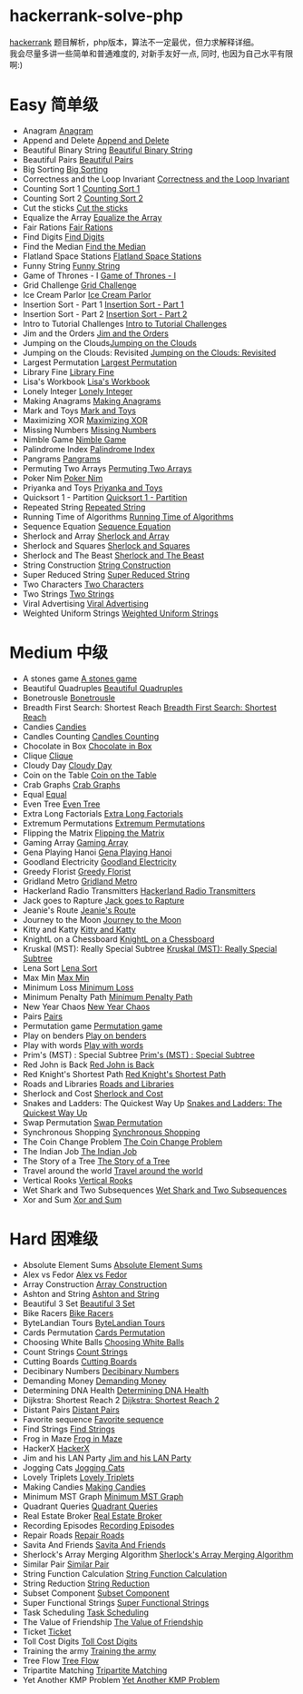 # hackerrank-solve-php
[hackerrank](https://www.hackerrank.com) 题目解析，php版本，算法不一定最优，但力求解释详细。  
我会尽量多讲一些简单和普通难度的, 对新手友好一点, 同时, 也因为自己水平有限啊:) 

# Easy 简单级
* Anagram [Anagram](./Anagram)
* Append and Delete [Append and Delete](./Append-And-Delete)
* Beautiful Binary String [Beautiful Binary String](./Beautiful-Binary-String)
* Beautiful Pairs [Beautiful Pairs](./Beautiful-Pairs)
* Big Sorting [Big Sorting](./Big-Sorting)
* Correctness and the Loop Invariant [Correctness and the Loop Invariant](./Correctness-Invariant)
* Counting Sort 1 [Counting Sort 1](./Counting-Sort1)
* Counting Sort 2 [Counting Sort 2](./Counting-Sort2)
* Cut the sticks [Cut the sticks](./Cut-the-sticks)
* Equalize the Array [Equalize the Array](./Equalize-the-Array)
* Fair Rations [Fair Rations](./Fair-Rations)
* Find Digits [Find Digits](./Find-Digits)
* Find the Median [Find the Median](./Find-the-Median)
* Flatland Space Stations [Flatland Space Stations](./Flatland-Space-Stations)
* Funny String [Funny String](./Funny-String)
* Game of Thrones - I [Game of Thrones - I](./Game-Thrones-One)
* Grid Challenge [Grid Challenge](./Grid-Challenge)
* Ice Cream Parlor [Ice Cream Parlor](./Ice-Cream-Parlor)
* Insertion Sort - Part 1 [Insertion Sort - Part 1](./Insertion-Sort1)
* Insertion Sort - Part 2 [Insertion Sort - Part 2](./Insertion-Sort2)
* Intro to Tutorial Challenges [Intro to Tutorial Challenges](./Intro-Tutorial)
* Jim and the Orders [Jim and the Orders](./Jim-Orders)
* Jumping on the Clouds[Jumping on the Clouds](./Jumping-On-Clouds)
* Jumping on the Clouds: Revisited [Jumping on the Clouds: Revisited](./Jumping-Clouds)
* Largest Permutation [Largest Permutation](./Largest-Permutation)
* Library Fine [Library Fine](./Library-Fine)
* Lisa's Workbook [Lisa's Workbook](./Lisa-Workbook)
* Lonely Integer [Lonely Integer](./Lonely-Integer)
* Making Anagrams [Making Anagrams](./Making-Anagrams)
* Mark and Toys [Mark and Toys](./Mark-Toys)
* Maximizing XOR [Maximizing XOR](./Maximizing-Xor)
* Missing Numbers [Missing Numbers](./Missing-Numbers)
* Nimble Game [Nimble Game](./Nimble-Game)
* Palindrome Index [Palindrome Index](./Palindrome-Index)
* Pangrams [Pangrams](./Pangrams)
* Permuting Two Arrays [Permuting Two Arrays](./Two-Arrays)
* Poker Nim [Poker Nim](./Poker-Nim)
* Priyanka and Toys [Priyanka and Toys](./Priyanka-And-Toys)
* Quicksort 1 - Partition [Quicksort 1 - Partition](./Quicksort-Partition)
* Repeated String [Repeated String](./Repeated-String)
* Running Time of Algorithms [Running Time of Algorithms](./Running-Time)
* Sequence Equation [Sequence Equation](./Sequence-Equation)
* Sherlock and Array [Sherlock and Array](./Sherlock-And-Array)
* Sherlock and Squares [Sherlock and Squares](./Sherlock-And-Squares)
* Sherlock and The Beast [Sherlock and The Beast](./Sherlock-And-Beast)
* String Construction [String Construction](./String-Construction)
* Super Reduced String [Super Reduced String](./Super-Reduced-String)
* Two Characters [Two Characters](./Two-Characters)
* Two Strings [Two Strings](./Two-Strings)
* Viral Advertising [Viral Advertising](./Viral-Advertising)
* Weighted Uniform Strings [Weighted Uniform Strings](./Weighted-Uniform-Strings)

# Medium 中级
* A stones game [A stones game](./Stones-Game)
* Beautiful Quadruples [Beautiful Quadruples](./Beautiful-Quadruples)
* Bonetrousle [Bonetrousle](./Bonetrousle)
* Breadth First Search: Shortest Reach [Breadth First Search: Shortest Reach](./Breadth-First)
* Candies [Candies](./Candies)
* Candles Counting [Candles Counting](./Candles-Counting)
* Chocolate in Box [Chocolate in Box](./Chocolate-In-Box)
* Clique [Clique](./Clique)
* Cloudy Day [Cloudy Day](./Cloudy-Day)
* Coin on the Table [Coin on the Table](./Coin-Table)
* Crab Graphs [Crab Graphs](./Crab-Graphs)
* Equal [Equal](./Equal)
* Even Tree [Even Tree](./Even-Tree)
* Extra Long Factorials [Extra Long Factorials](./Extra-Long-Factorials)
* Extremum Permutations [Extremum Permutations](./Extremum-Permutations)
* Flipping the Matrix [Flipping the Matrix](./Flipping-Matrix)
* Gaming Array [Gaming Array](./Gaming-Array)
* Gena Playing Hanoi [Gena Playing Hanoi](./Gena-Playing-Hanoi)
* Goodland Electricity [Goodland Electricity](./Goodland-Electricity)
* Greedy Florist [Greedy Florist](./Greedy-Florist)
* Gridland Metro [Gridland Metro](./Gridland-Metro)
* Hackerland Radio Transmitters [Hackerland Radio Transmitters](./Radio-Transmitters)
* Jack goes to Rapture [Jack goes to Rapture](./Jack-Rapture)
* Jeanie's Route [Jeanie's Route](./Jeanie-Route)
* Journey to the Moon [Journey to the Moon](./Journey-to-the-Moon)
* Kitty and Katty [Kitty and Katty](./Kitty-And-Katty)
* KnightL on a Chessboard [KnightL on a Chessboard](./KnightL-on-a-Chessboard)
* Kruskal (MST): Really Special Subtree [Kruskal (MST): Really Special Subtree](./Kruskal)
* Lena Sort [Lena Sort](./Lena-Sort)
* Max Min [Max Min](./Max-Min)
* Minimum Loss [Minimum Loss](./Minimum-Loss)
* Minimum Penalty Path [Minimum Penalty Path](./Minimum-Penalty-Path)
* New Year Chaos [New Year Chaos](./New-Year-Chaos)
* Pairs [Pairs](./Pairs)
* Permutation game [Permutation game](./Permutation-Game)
* Play on benders [Play on benders](./Play-On-Benders)
* Play with words [Play with words](./Play-With-Words)
* Prim's (MST) : Special Subtree [Prim's (MST) : Special Subtree](./Prim-Mst)
* Red John is Back [Red John is Back](./Red-John-Back)
* Red Knight's Shortest Path [Red Knight's Shortest Path](./Red-Knight-Path)
* Roads and Libraries [Roads and Libraries](./Roads-and-Libraries)
* Sherlock and Cost [Sherlock and Cost](./Sherlock-Cost)
* Snakes and Ladders: The Quickest Way Up [Snakes and Ladders: The Quickest Way Up](./Snakes-And-Ladders)
* Swap Permutation [Swap Permutation](./Swap-Permutation)
* Synchronous Shopping [Synchronous Shopping](./Synchronous-Shopping)
* The Coin Change Problem [The Coin Change Problem](./Coin-Change)
* The Indian Job [The Indian Job](./The-Indian-Job)
* The Story of a Tree [The Story of a Tree](./The-Story-Tree)
* Travel around the world [Travel around the world](./Travel-World)
* Vertical Rooks [Vertical Rooks](./Vertical-Rooks)
* Wet Shark and Two Subsequences [Wet Shark and Two Subsequences](./Wet-Shark-Subsequences)
* Xor and Sum [Xor and Sum](./Xor-Sum)

# Hard 困难级
* Absolute Element Sums [Absolute Element Sums](./Absolute-Element-Sums)
* Alex vs Fedor [Alex vs Fedor](./Alex-Fedor)
* Array Construction [Array Construction](./Array-Construction)
* Ashton and String [Ashton and String](./Ashton-And-String)
* Beautiful 3 Set [Beautiful 3 Set](./Beautiful-3Set)
* Bike Racers [Bike Racers](./Bike-Racers)
* ByteLandian Tours [ByteLandian Tours](./ByteLandian-Tours)
* Cards Permutation [Cards Permutation](./Cards-Permutation)
* Choosing White Balls [Choosing White Balls](./Choosing-White-Balls)
* Count Strings [Count Strings](./Count-Strings)
* Cutting Boards [Cutting Boards](./Cutting-Boards)
* Decibinary Numbers [Decibinary Numbers](./Decibinary-Numbers)
* Demanding Money [Demanding Money](./Demanding-Money)
* Determining DNA Health [Determining DNA Health](./Determining-Health)
* Dijkstra: Shortest Reach 2 [Dijkstra: Shortest Reach 2](./Dijkstra-Reach2)
* Distant Pairs [Distant Pairs](./Distant-Pairs)
* Favorite sequence [Favorite sequence](./Favorite-Sequence)
* Find Strings [Find Strings](./Find-Strings)
* Frog in Maze [Frog in Maze](./Frog-Maze)
* HackerX [HackerX](./HackerX)
* Jim and his LAN Party [Jim and his LAN Party](./Jim-Lan-Party)
* Jogging Cats [Jogging Cats](./Jogging-Cats)
* Lovely Triplets [Lovely Triplets](./Lovely-Triplets)
* Making Candies [Making Candies](./Making-Candies)
* Minimum MST Graph [Minimum MST Graph](./Minimum-Mst-Graph)
* Quadrant Queries [Quadrant Queries](./Quadrant-Queries)
* Real Estate Broker [Real Estate Broker](./Real-Estate-Broker)
* Recording Episodes [Recording Episodes](./Recording-Episodes)
* Repair Roads [Repair Roads](./Repair-Roads)
* Savita And Friends [Savita And Friends](./Savita-And-Friends)
* Sherlock's Array Merging Algorithm [Sherlock's Array Merging Algorithm](./Sherlock-Array-Merging)
* Similar Pair [Similar Pair](./Similar-Pair)
* String Function Calculation [String Function Calculation](./String-Function)
* String Reduction [String Reduction](./String-Reduction)
* Subset Component [Subset Component](./Subset-Component)
* Super Functional Strings [Super Functional Strings](./Super-Functional-Strings)
* Task Scheduling [Task Scheduling](./Task-Scheduling)
* The Value of Friendship [The Value of Friendship](./Value-Friendship)
* Ticket [Ticket](./Ticket)
* Toll Cost Digits [Toll Cost Digits](./Toll-Cost-Digits)
* Training the army [Training the army](./Training-Army)
* Tree Flow [Tree Flow](./Tree-Flow)
* Tripartite Matching [Tripartite Matching](./Tripartite-Matching)
* Yet Another KMP Problem [Yet Another KMP Problem](./Kmp-Problem)
